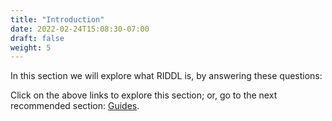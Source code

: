 ```yaml
---
title: "Introduction"
date: 2022-02-24T15:08:30-07:00
draft: false
weight: 5
---
```


In this section we will explore what RIDDL is, by answering these questions:

Click on the above links to explore this section; or, go to the next recommended
section: [Guides](../guides/index.md).
